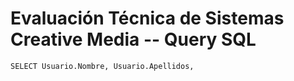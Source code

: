 # Evaluación Técnica de Sistemas Creative Media -- Query SQL

~~~
SELECT Usuario.Nombre, Usuario.Apellidos, 